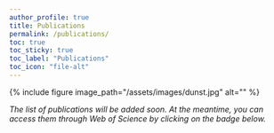 ```yaml
---
author_profile: true
title: Publications
permalink: /publications/
toc: true
toc_sticky: true
toc_label: "Publications"
toc_icon: "file-alt"
---
```


{% include figure image_path="/assets/images/dunst.jpg" alt="" %}

*The list of publications will be added soon. At the meantime, you can access them through Web of Science by clicking on the badge below.*

<span id="badgeCont599"><script type="text/javascript" src="https://publons.com/mashlets?el=badgeCont599&rid=Y-5796-2019"></script></span>

<!--
## Preprint Articles
{% for paper in site.data.preprint %}
- {{ paper.authors }}, {{paper.title}}, {{paper.journal}}, {{paper.year}}{% if paper.doi %}, [link]({{ paper.doi }}){% endif %}{% endfor %}

## Peer-reviewed Articles
{% for paper in site.data.publications %}
+ {{ paper.authors }}, {{paper.title}}, {{paper.journal}}, {{paper.year}}{% if paper.doi %}, [link]({{ paper.doi }}){% endif %}{% endfor %}

## Talks
{% for talk in site.data.talks %}
+ {{ talk.authors }}, {{talk.title}}, {{talk.event}}, {{talk.location}}, {{talk.date}}{% if talk.doi %}, [link]({{ talk.doi }}){% endif %}{% if talk.path %}, [pdf]({{ talk.path }}) {% endif %}{% endfor %}

## Posters
{% for poster in site.data.posters %}
+ {{ poster.authors }}, {{poster.title}}, {{poster.event}}, {{poster.location}}, {{poster.date}}{% if poster.doi %}, [link]({{ poster.doi }}){% endif %}{% if poster.path %}, [pdf]({{ poster.path }}) {% endif %}{% endfor %} -->

